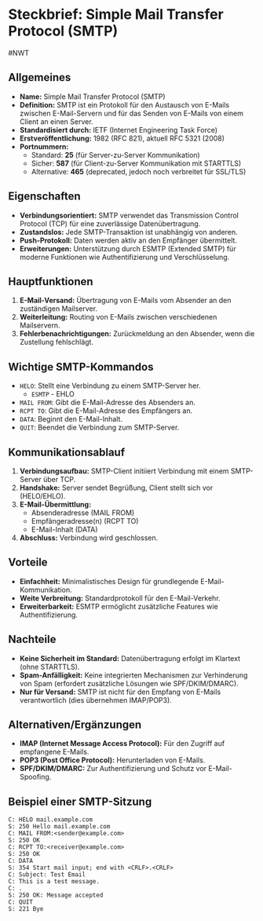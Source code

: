 # Steckbrief: Simple Mail Transfer Protocol (SMTP)
#NWT

## Allgemeines
- **Name:** Simple Mail Transfer Protocol (SMTP)
- **Definition:** SMTP ist ein Protokoll für den Austausch von E-Mails zwischen E-Mail-Servern und für das Senden von E-Mails von einem Client an einen Server.
- **Standardisiert durch:** IETF (Internet Engineering Task Force)
- **Erstveröffentlichung:** 1982 (RFC 821), aktuell RFC 5321 (2008)
- **Portnummern:** 
  - Standard: **25** (für Server-zu-Server Kommunikation)
  - Sicher: **587** (für Client-zu-Server Kommunikation mit STARTTLS)
  - Alternative: **465** (deprecated, jedoch noch verbreitet für SSL/TLS)

## Eigenschaften
- **Verbindungsorientiert:** SMTP verwendet das Transmission Control Protocol (TCP) für eine zuverlässige Datenübertragung.
- **Zustandslos:** Jede SMTP-Transaktion ist unabhängig von anderen.
- **Push-Protokoll:** Daten werden aktiv an den Empfänger übermittelt.
- **Erweiterungen:** Unterstützung durch ESMTP (Extended SMTP) für moderne Funktionen wie Authentifizierung und Verschlüsselung.

## Hauptfunktionen
1. **E-Mail-Versand:** Übertragung von E-Mails vom Absender an den zuständigen Mailserver.
2. **Weiterleitung:** Routing von E-Mails zwischen verschiedenen Mailservern.
3. **Fehlerbenachrichtigungen:** Zurückmeldung an den Absender, wenn die Zustellung fehlschlägt.

## Wichtige SMTP-Kommandos 
- `HELO`: Stellt eine Verbindung zu einem SMTP-Server her. 
	- `ESMTP` - EHLO
- `MAIL FROM`: Gibt die E-Mail-Adresse des Absenders an. 
- `RCPT TO`: Gibt die E-Mail-Adresse des Empfängers an. 
- `DATA`: Beginnt den E-Mail-Inhalt. 
- `QUIT`: Beendet die Verbindung zum SMTP-Server.

## Kommunikationsablauf
1. **Verbindungsaufbau:** SMTP-Client initiiert Verbindung mit einem SMTP-Server über TCP.
2. **Handshake:** Server sendet Begrüßung, Client stellt sich vor (HELO/EHLO).
3. **E-Mail-Übermittlung:**
   - Absenderadresse (MAIL FROM)
   - Empfängeradresse(n) (RCPT TO)
   - E-Mail-Inhalt (DATA)
4. **Abschluss:** Verbindung wird geschlossen.

## Vorteile
- **Einfachheit:** Minimalistisches Design für grundlegende E-Mail-Kommunikation.
- **Weite Verbreitung:** Standardprotokoll für den E-Mail-Verkehr.
- **Erweiterbarkeit:** ESMTP ermöglicht zusätzliche Features wie Authentifizierung.

## Nachteile
- **Keine Sicherheit im Standard:** Datenübertragung erfolgt im Klartext (ohne STARTTLS).
- **Spam-Anfälligkeit:** Keine integrierten Mechanismen zur Verhinderung von Spam (erfordert zusätzliche Lösungen wie SPF/DKIM/DMARC).
- **Nur für Versand:** SMTP ist nicht für den Empfang von E-Mails verantwortlich (dies übernehmen IMAP/POP3).

## Alternativen/Ergänzungen
- **IMAP (Internet Message Access Protocol):** Für den Zugriff auf empfangene E-Mails.
- **POP3 (Post Office Protocol):** Herunterladen von E-Mails.
- **SPF/DKIM/DMARC:** Zur Authentifizierung und Schutz vor E-Mail-Spoofing.

## Beispiel einer SMTP-Sitzung

```
C: HELO mail.example.com
S: 250 Hello mail.example.com
C: MAIL FROM:<sender@example.com>
S: 250 OK
C: RCPT TO:<receiver@example.com>
S: 250 OK
C: DATA
S: 354 Start mail input; end with <CRLF>.<CRLF>
C: Subject: Test Email
C: This is a test message.
C: .
S: 250 OK: Message accepted
C: QUIT
S: 221 Bye
```
